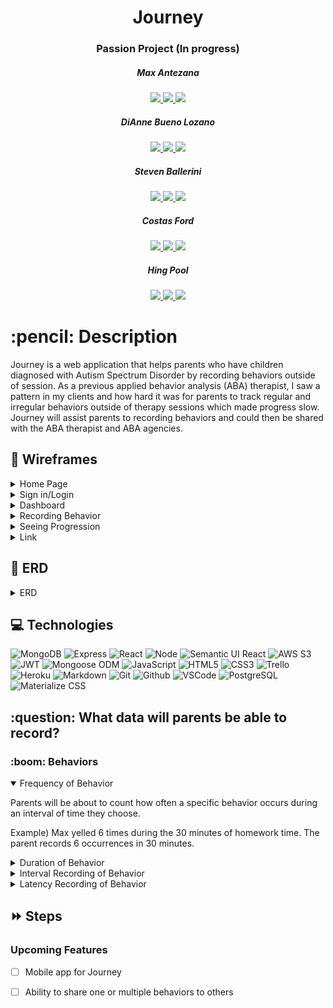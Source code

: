 <div align="center">
   <h1>Journey</h1>
   <h3>Passion Project (In progress)</h3>
   <h5>Max Antezana</h5>
   
   <a href="https://mantezana1998.github.io/portfolio/" target="_blank">
      <img src="https://img.shields.io/badge/-Portfolio:_mantezana1998.github.io-darkgreen?style=flat&logo=medium"/>
   </a>
   <a href="https://www.linkedin.com/in/antezana-max/" target="_blank">
      <img src="https://img.shields.io/badge/-linkedin.com/in/user-blue?style=flat&``logo=Linkedin&logoColor=white">
   </a> 
   <a href="mailto:maximo00antezana@gmail.com" target="_blank">
      <img src="https://img.shields.io/badge/-Maximo00Antezana@gmail.com-c14438?style=flat&logo=Gmail&``logoColor=white">
   </a>

   <h5>DiAnne Bueno Lozano</h5>
   
   <a href="https://github.com/ditabu" target="_blank">
      <img src="https://img.shields.io/badge/-Portfolio:_ditabu.github.io-darkgreen?style=flat&logo=medium"/>
   </a>
   <a href="https://www.linkedin.com/in/ditabu/" target="_blank">
      <img src="https://img.shields.io/badge/-linkedin.com/in/ditabu-blue?style=flat&``logo=Linkedin&logoColor=white">
   </a> 
   <a href="mailto:dibueno@gmail.com" target="_blank">
      <img src="https://img.shields.io/badge/-Dibueno@gmail.com-c14438?style=flat&logo=Gmail&``logoColor=white">
   </a>

   <h5>Steven Ballerini</h5>
   
   <a href="https://github.com/StevenB94" target="_blank">
      <img src="https://img.shields.io/badge/-Portfolio:_StevenB94.github.io-darkgreen?style=flat&logo=medium"/>
   </a>
   <a href="https://www.linkedin.com/in/stevenballerini1/" target="_blank">
      <img src="https://img.shields.io/badge/-linkedin.com/in/stevenballerini1-blue?style=flat&``logo=Linkedin&logoColor=white">
   </a> 
   <a href="mailto:ballerini.steven@gmail.com" target="_blank">
      <img src="https://img.shields.io/badge/-ballerini.steven@gmail.com-c14438?style=flat&logo=Gmail&``logoColor=white">
   </a>

   <h5>Costas Ford</h5>

   <a href="https://github.com/costasford" target="_blank">
      <img src="https://img.shields.io/badge/-Portfolio:_costasford.github.io-darkgreen?style=flat&logo=medium"/>
   </a>
   <a href="https://www.linkedin.com/in/costasford/" target="_blank">
      <img src="https://img.shields.io/badge/-linkedin.com/in/costasford-blue?style=flat&``logo=Linkedin&logoColor=white">
   </a> 
   <a href="mailto:costasford@gmail.com" target="_blank">
      <img src="https://img.shields.io/badge/-costasford@gmail.com-c14438?style=flat&logo=Gmail&``logoColor=white">
   </a>

   <h5>Hing Pool</h5>

   <a href="https://www.poonindustries.com/" target="_blank">
      <img src="https://img.shields.io/badge/-Portfolio:_poonindustries.portfolio.io-darkgreen?style=flat&logo=medium"/>
   </a>
   <a href="https://www.linkedin.com/in/hing-poon/" target="_blank">
      <img src="https://img.shields.io/badge/-linkedin.com/in/hing-poon-blue?style=flat&``logo=Linkedin&logoColor=white">
   </a> 
   <a href="mailto:hing.poon@gmail.com" target="_blank">
      <img src="https://img.shields.io/badge/-hing.poon@gmail.com-c14438?style=flat&logo=Gmail&``logoColor=white">
   </a>

</div>
   
<h1>:pencil: Description</h1>
<p>Journey is a web application that helps parents who have children diagnosed with Autism Spectrum Disorder by recording behaviors outside of session. As a previous applied behavior analysis (ABA) therapist, I saw a pattern in my clients and how hard it was for parents to track regular and irregular behaviors outside of therapy sessions which made progress slow. Journey will assist parents to recording behaviors and could then be shared with the ABA therapist and ABA agencies.</p>

## :floppy_disk: Wireframes

<details>
   <summary>Home Page</summary>
   <h3 align="center">Home Page</h3>
   <img src="https://i.imgur.com/GrogAMD.png" width="700"/> 
</details>

<details>
   <summary>Sign in/Login</summary>
   <h3 align="center">Sign In/Login</h3>
   <img src="https://i.imgur.com/zUgEP8X.png" width="700"/> 
</details>

<details>
   <summary>Dashboard</summary>
   <h3 align="center">Dashboard</h3>
   <img src="https://i.imgur.com/dCIA2Cs.png" width="700"/> 
</details>

<details>
   <summary>Recording Behavior</summary>
   <h3 align="center">See Created Behavior</h3>
   <img src="https://i.imgur.com/cgICssa.png" width="700"/> 

   <h3 align="center">Recording Behavior</h3>
   <img src="https://i.imgur.com/9xZFFoW.png" width="700"/> 
</details>

<details>
   <summary>Seeing Progression</summary>
   <h3 align="center">Seeing Progression</h3>
   <img src="https://i.imgur.com/oRdATMr.png" width="700"/> 
</details>

<details>
   <summary>Link</summary>
   [Visit Figma Link](https://www.figma.com/file/Qy850g1X5FqhrjhRPTRBPG/Untitled?node-id=0%3A1)
</details>

## :thought_balloon: ERD

<details>
   <summary>ERD</summary>
   <img src="https://i.imgur.com/9pyPBaG.png" width="700" alt="ERD"/> 
</details>

## :computer: Technologies 

![MongoDB](https://img.shields.io/badge/-MongoDB-333?style=flat&logo=mongodb)
![Express](https://img.shields.io/badge/-Express-333?style=flat&logo=express)
![React](https://img.shields.io/badge/-React-333?style=flat&logo=react) 
![Node](https://img.shields.io/badge/-Node.js-333?style=flat&logo=node.js)
![Semantic UI React](https://img.shields.io/badge/-Semantic%20UI%20React-333?style=flat&logo=semanticuireact)
![AWS S3](https://img.shields.io/badge/-AWS_S3-333?style=flat&logo=amazons3)
![JWT](https://img.shields.io/badge/-JSON_Web_Tokens-333?style=flat&logo=jsonwebtokens)
![Mongoose ODM](https://img.shields.io/badge/-Mongoose_ODM-333?style=flat&logo=mongodb)
![JavaScript](https://img.shields.io/badge/-JavaScript-333?style=flat&logo=javascript) 
![HTML5](https://img.shields.io/badge/-HTML5-333?style=flat&logo=html5)
![CSS3](https://img.shields.io/badge/-CSS-333?style=flat&logo=css3)
![Trello](https://img.shields.io/badge/-Trello-333?style=flat&logo=trello) 
![Heroku](https://img.shields.io/badge/-Heroku-333?style=flat&logo=heroku)
![Markdown](https://img.shields.io/badge/-Markdown-333?style=flat&logo=markdown)
![Git](https://img.shields.io/badge/-Git-333?style=flat&logo=git)
![Github](https://img.shields.io/badge/-GitHub-333?style=flat&logo=github)
![VSCode](https://img.shields.io/badge/-VS_Code-333?style=flat&logo=visualstudio)
![PostgreSQL](https://img.shields.io/badge/-PostgreSQL-333?style=flat&logo=postgresql)
![Materialize CSS](https://img.shields.io/badge/-Materialize_CSS-333?style=flat&logo=materialdesign) 

<h2> :question: What data will parents be able to record? </h2>

<h3> :boom: Behaviors </h3>

<details open>
   <summary>Frequency of Behavior</summary>
   <p>Parents will be about to count how often a specific behavior occurs during an interval of time they choose.</p>
   <p>Example) Max yelled 6 times during the 30 minutes of homework time. The parent records 6 occurrences  in 30 minutes.</p>
</details>

<details>
   <summary>Duration of Behavior</summary>
   <p>Parents will be about to record how long a specific behavior occurs during an interval of time they choose.</p>
   <p>Example) Max had a tantrum for 20 minutes. The parent records 20 minutes.</p>
</details>

<details>
   <summary>Interval Recording of Behavior</summary>
   <p>Parents can measure the time it takes for a behavior to occur after a verbal cue or event.</p>
   <p>Example) Max’s mom gives a verbal cue, “It’s time to wash our hands!” and it took Max 8 seconds to get up and walk towards the sink and turn on the faucet. The parent records 8 seconds.</p>
</details>

<details>
   <summary>Latency Recording of Behavior</summary>
   <p>Parents will measure when a behavior occurs or doesn't occur during specified time frames.</p>
   <p>Example when behavior occurs) Max is playing tag with his siblings (10 minutes) and the RBT (Registered Behavior Technician) records how many times he is aggressive (shove, kick, or shoulder) his siblings. Max didn’t hit anybody. The RBT recorded 0 in 10 minutes.</p>

   <p>Example when behavior doesn’t occur)  Max shows aggression when he loses in any game. Throughout the session, the RBT and Max played 4 games, Max lost all 4 games, and didn’t hit the RBT in the shoulder. The RBT recorded 0 in 4 games.</p>
</details>

## :fast_forward: Steps   

### Upcoming Features

- [ ] Mobile app for Journey 

- [ ] Ability to share one or multiple behaviors to others